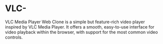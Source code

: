 # VLC-
VLC Media Player Web Clone is a simple but feature-rich video player inspired by VLC Media Player. It offers a smooth, easy-to-use interface for video playback within the browser, with support for the most common video controls.
